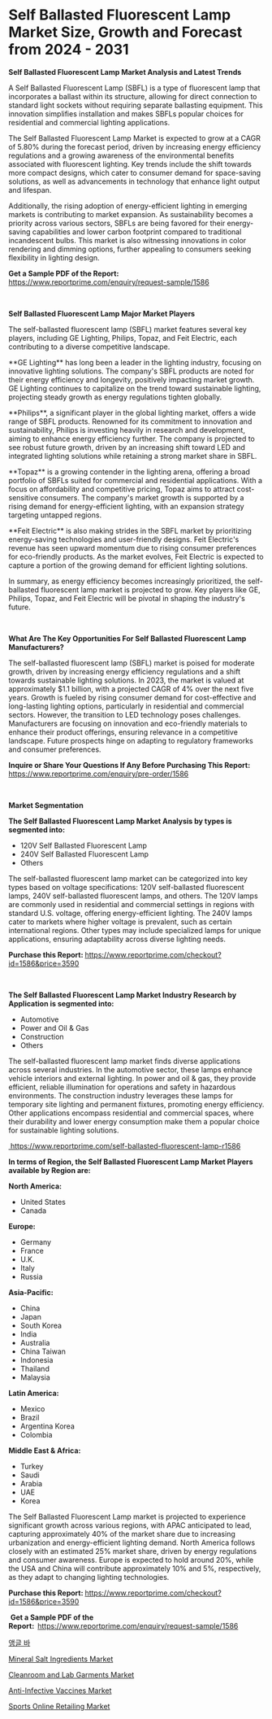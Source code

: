 <p><h1>Self Ballasted Fluorescent Lamp Market Size, Growth and Forecast from 2024 - 2031</h1></p><p><strong>Self Ballasted Fluorescent Lamp Market Analysis and Latest Trends</strong></p>
<p><p>A Self Ballasted Fluorescent Lamp (SBFL) is a type of fluorescent lamp that incorporates a ballast within its structure, allowing for direct connection to standard light sockets without requiring separate ballasting equipment. This innovation simplifies installation and makes SBFLs popular choices for residential and commercial lighting applications. </p><p>The Self Ballasted Fluorescent Lamp Market is expected to grow at a CAGR of 5.80% during the forecast period, driven by increasing energy efficiency regulations and a growing awareness of the environmental benefits associated with fluorescent lighting. Key trends include the shift towards more compact designs, which cater to consumer demand for space-saving solutions, as well as advancements in technology that enhance light output and lifespan. </p><p>Additionally, the rising adoption of energy-efficient lighting in emerging markets is contributing to market expansion. As sustainability becomes a priority across various sectors, SBFLs are being favored for their energy-saving capabilities and lower carbon footprint compared to traditional incandescent bulbs. This market is also witnessing innovations in color rendering and dimming options, further appealing to consumers seeking flexibility in lighting design.</p></p>
<p><strong>Get a Sample PDF of the Report:&nbsp;</strong> <a href="https://www.reportprime.com/enquiry/request-sample/1586">https://www.reportprime.com/enquiry/request-sample/1586</a></p>
<p>&nbsp;</p>
<p><strong>Self Ballasted Fluorescent Lamp Major Market Players</strong></p>
<p><p>The self-ballasted fluorescent lamp (SBFL) market features several key players, including GE Lighting, Philips, Topaz, and Feit Electric, each contributing to a diverse competitive landscape.</p><p>**GE Lighting** has long been a leader in the lighting industry, focusing on innovative lighting solutions. The company's SBFL products are noted for their energy efficiency and longevity, positively impacting market growth. GE Lighting continues to capitalize on the trend toward sustainable lighting, projecting steady growth as energy regulations tighten globally.</p><p>**Philips**, a significant player in the global lighting market, offers a wide range of SBFL products. Renowned for its commitment to innovation and sustainability, Philips is investing heavily in research and development, aiming to enhance energy efficiency further. The company is projected to see robust future growth, driven by an increasing shift toward LED and integrated lighting solutions while retaining a strong market share in SBFL.</p><p>**Topaz** is a growing contender in the lighting arena, offering a broad portfolio of SBFLs suited for commercial and residential applications. With a focus on affordability and competitive pricing, Topaz aims to attract cost-sensitive consumers. The company's market growth is supported by a rising demand for energy-efficient lighting, with an expansion strategy targeting untapped regions.</p><p>**Feit Electric** is also making strides in the SBFL market by prioritizing energy-saving technologies and user-friendly designs. Feit Electric's revenue has seen upward momentum due to rising consumer preferences for eco-friendly products. As the market evolves, Feit Electric is expected to capture a portion of the growing demand for efficient lighting solutions.</p><p>In summary, as energy efficiency becomes increasingly prioritized, the self-ballasted fluorescent lamp market is projected to grow. Key players like GE, Philips, Topaz, and Feit Electric will be pivotal in shaping the industry's future.</p></p>
<p>&nbsp;</p>
<p><strong>What Are The Key Opportunities For Self Ballasted Fluorescent Lamp Manufacturers?</strong></p>
<p><p>The self-ballasted fluorescent lamp (SBFL) market is poised for moderate growth, driven by increasing energy efficiency regulations and a shift towards sustainable lighting solutions. In 2023, the market is valued at approximately $1.1 billion, with a projected CAGR of 4% over the next five years. Growth is fueled by rising consumer demand for cost-effective and long-lasting lighting options, particularly in residential and commercial sectors. However, the transition to LED technology poses challenges. Manufacturers are focusing on innovation and eco-friendly materials to enhance their product offerings, ensuring relevance in a competitive landscape. Future prospects hinge on adapting to regulatory frameworks and consumer preferences.</p></p>
<p><strong>Inquire or Share Your Questions If Any Before Purchasing This Report:</strong> <a href="https://www.reportprime.com/enquiry/pre-order/1586">https://www.reportprime.com/enquiry/pre-order/1586</a></p>
<p>&nbsp;</p>
<p><strong>Market Segmentation</strong></p>
<p><strong>The Self Ballasted Fluorescent Lamp Market Analysis by types is segmented into:</strong></p>
<p><ul><li>120V Self Ballasted Fluorescent Lamp</li><li>240V Self Ballasted Fluorescent Lamp</li><li>Others</li></ul></p>
<p><p>The self-ballasted fluorescent lamp market can be categorized into key types based on voltage specifications: 120V self-ballasted fluorescent lamps, 240V self-ballasted fluorescent lamps, and others. The 120V lamps are commonly used in residential and commercial settings in regions with standard U.S. voltage, offering energy-efficient lighting. The 240V lamps cater to markets where higher voltage is prevalent, such as certain international regions. Other types may include specialized lamps for unique applications, ensuring adaptability across diverse lighting needs.</p></p>
<p><strong>Purchase this Report:&nbsp;</strong><a href="https://www.reportprime.com/checkout?id=1586&price=3590">https://www.reportprime.com/checkout?id=1586&price=3590</a></p>
<p>&nbsp;</p>
<p><strong>The Self Ballasted Fluorescent Lamp Market Industry Research by Application is segmented into:</strong></p>
<p><ul><li>Automotive</li><li>Power and Oil & Gas</li><li>Construction</li><li>Others</li></ul></p>
<p><p>The self-ballasted fluorescent lamp market finds diverse applications across several industries. In the automotive sector, these lamps enhance vehicle interiors and external lighting. In power and oil & gas, they provide efficient, reliable illumination for operations and safety in hazardous environments. The construction industry leverages these lamps for temporary site lighting and permanent fixtures, promoting energy efficiency. Other applications encompass residential and commercial spaces, where their durability and lower energy consumption make them a popular choice for sustainable lighting solutions.</p></p>
<p><a href="https://www.reportprime.com/self-ballasted-fluorescent-lamp-r1586">&nbsp;https://www.reportprime.com/self-ballasted-fluorescent-lamp-r1586</a></p>
<p><strong>In terms of Region, the Self Ballasted Fluorescent Lamp Market Players available by Region are:</strong></p>
<p>
    <p> <strong> North America: </strong>
        <ul>
            <li>United States</li>
            <li>Canada</li>
        </ul>
        </p> 
    <p> <strong> Europe: </strong>
        <ul>
            <li>Germany</li>
            <li>France</li>
            <li>U.K.</li>
            <li>Italy</li>
            <li>Russia</li>
        </ul>
        </p> 
    <p> <strong> Asia-Pacific: </strong>
        <ul>
            <li>China</li>
            <li>Japan</li>
            <li>South Korea</li>
            <li>India</li>
            <li>Australia</li>
            <li>China Taiwan</li>
            <li>Indonesia</li>
            <li>Thailand</li>
            <li>Malaysia</li>
        </ul>
        </p> 
    <p> <strong> Latin America: </strong>
        <ul>
            <li>Mexico</li>
            <li>Brazil</li>
            <li>Argentina Korea</li>
            <li>Colombia</li>
        </ul>
        </p> 
    <p> <strong> Middle East & Africa: </strong>
        <ul>
            <li>Turkey</li>
            <li>Saudi</li>
            <li>Arabia</li>
            <li>UAE</li>
            <li>Korea</li>
        </ul>
    </p>
    </p>
<p><p>The Self Ballasted Fluorescent Lamp market is projected to experience significant growth across various regions, with APAC anticipated to lead, capturing approximately 40% of the market share due to increasing urbanization and energy-efficient lighting demand. North America follows closely with an estimated 25% market share, driven by energy regulations and consumer awareness. Europe is expected to hold around 20%, while the USA and China will contribute approximately 10% and 5%, respectively, as they adapt to changing lighting technologies.</p></p>
<p><strong>Purchase this Report: </strong><a href="https://www.reportprime.com/checkout?id=1586&price=3590">https://www.reportprime.com/checkout?id=1586&price=3590</a></p>
<p>&nbsp;<strong>Get a Sample PDF of the Report:&nbsp;&nbsp;</strong><a href="https://www.reportprime.com/enquiry/request-sample/1586">https://www.reportprime.com/enquiry/request-sample/1586</a></p>
<p><strong></strong></p>
<p><p><a href="https://medium.com/@juliusgy6neace/%EC%95%B5%EA%B8%80-%EB%B0%94-%EC%8B%9C%EC%9E%A5-%EC%A1%B0%EC%82%AC-%EB%B3%B4%EA%B3%A0%EC%84%9C-2031%EB%85%84%EA%B9%8C%EC%A7%80-%EC%97%B0%ED%8F%89%EA%B7%A0-%EC%84%B1%EC%9E%A5%EB%A5%A0-4-5-%EB%A1%9C-%EC%84%B1%EC%9E%A5%ED%95%98%EB%8A%94-%EC%95%B5%EA%B8%80-%EB%B0%94-%EC%8B%9C%EC%9E%A5%EC%9D%98-%EC%8B%9C%EC%9E%A5-%EA%B7%9C%EB%AA%A8-%EB%B0%8F-%EC%88%98%EC%9D%B5-%EB%B6%84%EC%84%9D-%ED%83%90%EC%83%89-2cfeb9c1c487">앵글 바</a></p><p><a href="https://www.linkedin.com/pulse/mineral-salt-ingredients-market-indicators-size-regional-dhkwf?trackingId=YhIG04JmS0u6xmaonGyT5Q%3D%3D">Mineral Salt Ingredients Market</a></p><p><a href="https://issuu.com/reportprime-2/docs/cleanroom-and-lab-garments-market-s_2a6e2f95612159">Cleanroom and Lab Garments Market</a></p><p><a href="https://medium.com/@soloncarter54/global-perspectives-on-anti-infective-vaccines-market-trends-and-forecast-2024-2031-9de474607d0a">Anti-Infective Vaccines Market</a></p><p><a href="https://medium.com/@sjdhshjc2456654/market-insights-global-sports-online-retailing-market-forecast-and-innovation-trends-2024-2031-d98e53bc1adc">Sports Online Retailing Market</a></p></p>